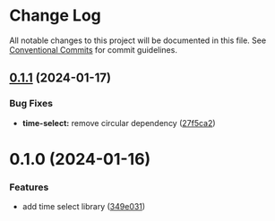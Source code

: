 # Change Log

All notable changes to this project will be documented in this file.
See [Conventional Commits](https://conventionalcommits.org) for commit guidelines.

## [0.1.1](https://github.com/mrbatista/ngx-material-components/compare/@mrbatista/mat-time-select@0.1.0...@mrbatista/mat-time-select@0.1.1) (2024-01-17)

### Bug Fixes

- **time-select:** remove circular dependency ([27f5ca2](https://github.com/mrbatista/ngx-material-components/commit/27f5ca2b03fdc230208f9b876a1536a44f01f993))

# 0.1.0 (2024-01-16)

### Features

- add time select library ([349e031](https://github.com/mrbatista/ngx-material-components/commit/349e031329bfc85950401bada99ae2f895e882d3))
